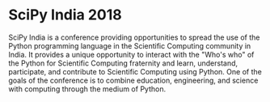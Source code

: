 # SciPy India 2018


SciPy India is a conference providing opportunities to spread the use of the Python programming language in the Scientific Computing community in India. It provides a unique opportunity to interact with the "Who's who" of the Python for Scientific Computing fraternity and learn, understand, participate, and contribute to Scientific Computing using Python. One of the goals of the conference is to combine education, engineering, and science with computing through the medium of Python. 
